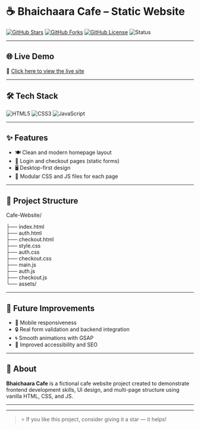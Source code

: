 # ☕ Bhaichaara Cafe – Static Website

[![GitHub Stars](https://img.shields.io/github/stars/Sahil-Pant/Cafe-Website?style=social)](https://github.com/Sahil-Pant/Cafe-Website/stargazers)
[![GitHub Forks](https://img.shields.io/github/forks/Sahil-Pant/Cafe-Website?style=social)](https://github.com/Sahil-Pant/Cafe-Website/forks)
[![GitHub License](https://img.shields.io/github/license/Sahil-Pant/Cafe-Website?style=flat-square)](https://github.com/Sahil-Pant/Cafe-Website/blob/main/LICENSE)
![Status](https://img.shields.io/badge/status-active-brightgreen?style=flat-square)

---

## 🌐 Live Demo

🔗 [Click here to view the live site](https://sahil-pant.github.io/Cafe-Website/)

---

## 🛠️ Tech Stack

![HTML5](https://img.shields.io/badge/-HTML5-E34F26?logo=html5&logoColor=fff&style=flat)
![CSS3](https://img.shields.io/badge/-CSS3-1572B6?logo=css3&logoColor=fff&style=flat)
![JavaScript](https://img.shields.io/badge/-JavaScript-F7DF1E?logo=javascript&logoColor=000&style=flat)

---

## ✨ Features

- 🍽️ Clean and modern homepage layout
- 🔐 Login and checkout pages (static forms)
- 🖥️ Desktop-first design
- 📂 Modular CSS and JS files for each page

---

## 🚀 Project Structure
Cafe-Website/

├── index.html<br>
├── auth.html<br>
├── checkout.html<br>
├── style.css<br>
├── auth.css<br>
├── checkout.css<br>
├── main.js<br>
├── auth.js<br>
├── checkout.js<br>
└── assets/<br>


---

## 🔮 Future Improvements

- 📱 Mobile responsiveness
- 🔒 Real form validation and backend integration
- 🌀 Smooth animations with GSAP
- 🎯 Improved accessibility and SEO

---

## 📌 About

**Bhaichaara Cafe** is a fictional cafe website project created to demonstrate frontend development skills, UI design, and multi-page structure using vanilla HTML, CSS, and JS.

---


---

> ⭐ If you like this project, consider giving it a star — it helps!


